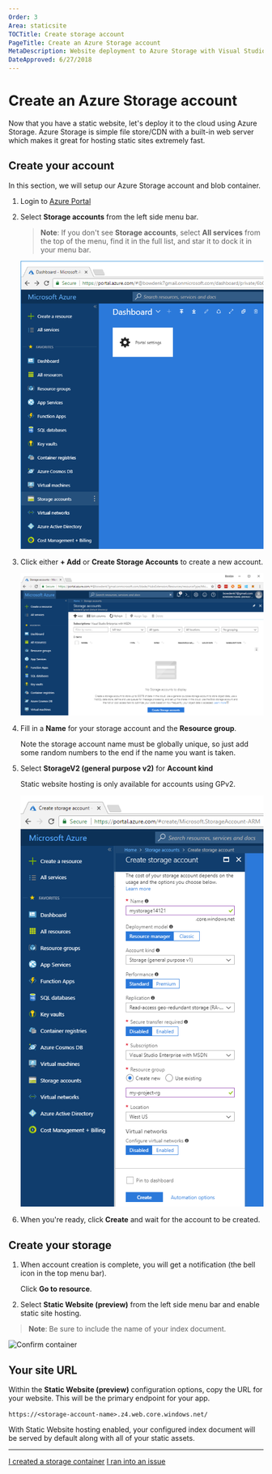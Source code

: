 ```yaml
---
Order: 3
Area: staticsite
TOCTitle: Create storage account
PageTitle: Create an Azure Storage account
MetaDescription: Website deployment to Azure Storage with Visual Studio Code
DateApproved: 6/27/2018
---
```

# Create an Azure Storage account

Now that you have a static website, let's deploy it to the cloud using Azure Storage. Azure Storage is simple file store/CDN with a built-in web server which makes it great for hosting static sites extremely fast.

## Create your account

In this section, we will setup our Azure Storage account and blob container.

1. Login to [Azure Portal](https://portal.azure.com)

2. Select **Storage accounts** from the left side menu bar.

   > **Note**: If you don't see **Storage accounts**, select **All services** from the top of the menu, find it in the full list, and star it to dock it in your menu bar.

   ![Sign into Storage Explorer](https://github.com/Microsoft/vscode-docs/blob/master/tutorials/images/static-website/storage/1-portal-select-storage.png)

3. Click either **+ Add** or **Create Storage Accounts** to create a new account.

   ![Create new storage account](https://github.com/Microsoft/vscode-docs/blob/master/tutorials/images/static-website/storage/2-portal-new-storage.png)

4. Fill in a **Name** for your storage account and the **Resource group**.

   Note the storage account name must be globally unique, so just add some random numbers to the end if the name you want is taken.

5. Select **StorageV2 (general purpose v2)** for **Account kind**

   Static website hosting is only available for accounts using GPv2.

   ![Add name and Resource Group](https://github.com/Microsoft/vscode-docs/blob/master/tutorials/images/static-website/storage/3-portal-config-storage.png)

6. When you're ready, click **Create** and wait for the account to be created.

## Create your storage

1. When account creation is complete, you will get a notification (the bell icon in the top menu bar).

   Click **Go to resource**.

2. Select **Static Website (preview)** from the left side menu bar and enable static site hosting.

  > **Note**: Be sure to include the name of your index document.

   ![Confirm container](https://github.com/Microsoft/vscode-docs/blob/master/tutorials/images/static-website/storage/8-portal-config-static-site.png)

## Your site URL

Within the **Static Website (preview)** configuration options, copy the URL for your website. This will be the primary endpoint for your app.

`https://<storage-account-name>.z4.web.core.windows.net/`

With Static Website hosting enabled, your configured index document will be served by default along with all of your static assets.

----

<a class="tutorial-next-btn" href="/tutorials/static-website/deploy-website">I created a storage container</a>
<a class="tutorial-feedback-btn" onclick="reportIssue('node-deployment-staticwebsite', 'create-storage')" href="javascript:void(0)">I ran into an issue</a>
